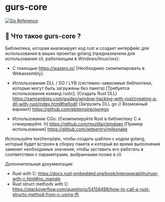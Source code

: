 # gurs-core
[![Go Reference](https://pkg.go.dev/badge/github.com/PiterWeb/gurs-core.svg)](https://pkg.go.dev/github.com/PiterWeb/gurs-core)

## 🤯 Что такое gurs-core ?

Библиотека, которая анализирует код rust и создает интерфейс для использования в ваших проектах golang
(предназначена для использования cli, работающим в Windows/linux/osx):

- С помощью https://wazero.io/ [Необходимо скомпилировать в Webassembly].

- Использование DLL / SO / LYB (системно-зависимые библиотеки, которые могут быть загружены без пакета) [Требуется использование команд rustc].
(Создать Rust DLL)
https://samrambles.com/guides/window-hacking-with-rust/creating-a-dll-with-rust/index.html#hellodll
(Загрузить DLL go // Возможный вариант)
https://github.com/ebitengine/purego

- Использование CGo:
(Скомпилируйте Rust в библиотеку C и сгенерируйте .h) https://github.com/mozilla/cbindgen
[Пример использования] https://github.com/getsentry/milksnake

Используйте text/template, чтобы создать шаблон с кодом golang, который будет встроен в сборку пакета
и который во время выполнения заменит необходимые значения, чтобы заставить его работать в соответствии с параметрами, выбранными позже в cli

Дополнительная документация:

- Rust with C: https://docs.rust-embedded.org/book/interoperability/rust-with-c.html#no_mangle
- Rust struct methods with C: https://stackoverflow.com/questions/54156498/how-to-call-a-rust-structs-method-from-c-using-ffi

